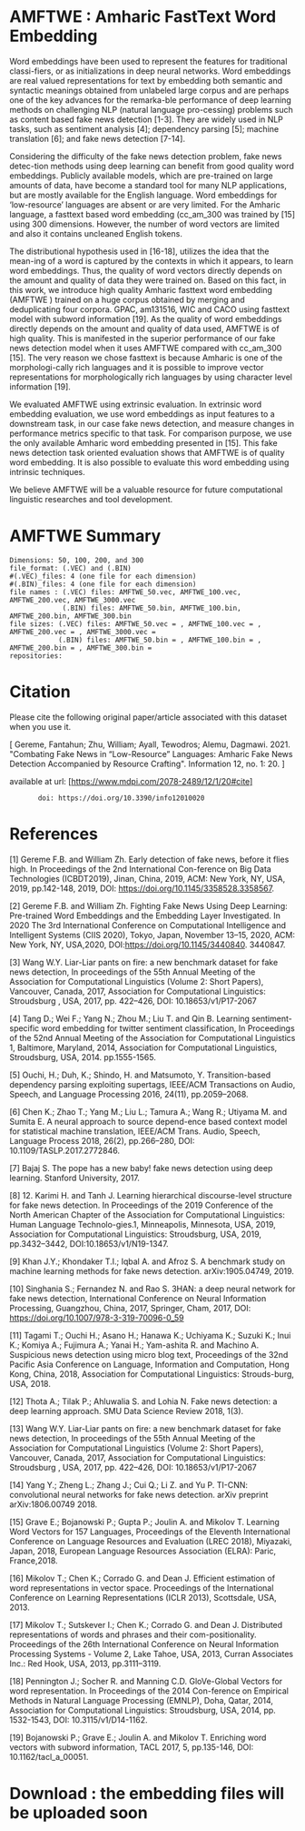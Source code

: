 # AMFTWE : Amharic FastText Word Embedding

Word embeddings have been used to represent the features for traditional classi-fiers, or as initializations in deep neural networks. Word embeddings are real valued representations for text by embedding both semantic and syntactic meanings obtained from unlabeled large corpus and are perhaps one of the key advances for the remarka-ble performance of deep learning methods on challenging NLP (natural language pro-cessing) problems such as content based fake news detection [1-3]. They are widely used in NLP tasks, such as sentiment analysis [4]; dependency parsing [5]; machine translation [6]; and fake news detection [7-14]. 

Considering the difficulty of the fake news detection problem, fake news detec-tion methods using deep learning can benefit from good quality word embeddings. Publicly available models, which are pre-trained on large amounts of data, have become a standard tool for many NLP applications, but are mostly available for the English language. Word embeddings for ‘low-resource’ languages are absent or are very limited. For the Amharic language, a fasttext based word embedding (cc_am_300 was trained by [15] using 300 dimensions. However, the number of word vectors are limited and also it contains uncleaned English tokens. 

The distributional hypothesis used in [16-18], utilizes the idea that the mean-ing of a word is captured by the contexts in which it appears, to learn word embeddings. Thus, the quality of word vectors directly depends on the amount and quality of data they were trained on. Based on this fact, in this work, we introduce high quality Amharic fasttext word embedding (AMFTWE ) trained on a huge corpus obtained by merging and deduplicating four corpora. GPAC, am131516, WIC and CACO using fasttext model with subword information [19]. As the quality of word embeddings directly depends on the amount and quality of data used, AMFTWE is of high quality. This is manifested in the superior performance of our fake news detection model when it uses AMFTWE compared with cc_am_300 [15]. The very reason we chose fasttext is because Amharic is one of the morphologi-cally rich languages and it is possible to improve vector representations for morphologically rich languages by using character level information [19].

We evaluated AMFTWE using extrinsic evaluation. In extrinsic word embedding evaluation, we use word embeddings as input features to a downstream task, in our case fake news detection, and measure changes in performance metrics specific to that task. For comparison purpose, we use the only available Amharic word embedding presented in [15]. This fake news detection task oriented evaluation shows that AMFTWE is of quality word embedding. It is also possible to evaluate this word embedding using intrinsic techniques. 

We believe AMFTWE will be a valuable resource for future computational linguistic researches and tool development. 

# AMFTWE Summary
    Dimensions: 50, 100, 200, and 300
    file_format: (.VEC) and (.BIN)
    #(.VEC)_files: 4 (one file for each dimension)
    #(.BIN)_files: 4 (one file for each dimension)
    file names : (.VEC) files: AMFTWE_50.vec, AMFTWE_100.vec, AMFTWE_200.vec, AMFTWE_3000.vec 
                 (.BIN) files: AMFTWE_50.bin, AMFTWE_100.bin, AMFTWE_200.bin, AMFTWE_300.bin
    file sizes: (.VEC) files: AMFTWE_50.vec = , AMFTWE_100.vec = , AMFTWE_200.vec = , AMFTWE_3000.vec =  
                (.BIN) files: AMFTWE_50.bin = , AMFTWE_100.bin = , AMFTWE_200.bin = , AMFTWE_300.bin = 
    repositories: 
    
# Citation
Please cite the following original paper/article associated with this dataset when you use it.

[ Gereme, Fantahun; Zhu, William; Ayall, Tewodros; Alemu, Dagmawi. 2021. "Combating Fake News in “Low-Resource” Languages: Amharic Fake News Detection Accompanied by Resource Crafting". Information 12, no. 1: 20. ]

available at url: [https://www.mdpi.com/2078-2489/12/1/20#cite]

           doi: https://doi.org/10.3390/info12010020


# References 

[1] Gereme F.B. and William Zh. Early detection of fake news, before it flies high. In Proceedings of the 2nd International Con-ference on Big Data Technologies (ICBDT2019), Jinan, China, 2019, ACM: New York, NY, USA, 2019, pp.142-148, 2019, DOI: https://doi.org/10.1145/3358528.3358567.

[2] Gereme F.B. and William Zh. Fighting Fake News Using Deep Learning: Pre-trained Word Embeddings and the Embedding Layer Investigated. In 2020 The 3rd International Conference on Computational Intelligence and Intelligent Systems (CIIS 2020), Tokyo, Japan, November 13–15, 2020, ACM: New York, NY, USA,2020,  DOI:https://doi.org/10.1145/3440840. 3440847.  

[3] Wang W.Y. Liar-Liar pants on fire: a new benchmark dataset for fake news detection, In proceedings of the 55th Annual Meeting of the Association for Computational Linguistics (Volume 2: Short Papers), Vancouver, Canada, 2017, Association for Computational Linguistics: Stroudsburg , USA, 2017, pp. 422–426, DOI: 10.18653/v1/P17-2067

[4] Tang D.; Wei F.; Yang N.; Zhou M.; Liu T. and Qin B. Learning sentiment-specific word embedding for twitter sentiment classification, In Proceedings of the 52nd Annual Meeting of the Association for Computational Linguistics 1, Baltimore, Maryland, 2014, Association for Computational Linguistics, Stroudsburg, USA, 2014. pp.1555-1565.

[5] Ouchi, H.; Duh, K.; Shindo, H. and Matsumoto, Y. Transition-based dependency parsing exploiting supertags, IEEE/ACM Transactions on Audio, Speech, and Language Processing 2016, 24(11), pp.2059–2068.

[6] Chen K.; Zhao T.; Yang M.; Liu L.; Tamura A.; Wang R.; Utiyama M. and Sumita E. A neural approach to source depend-ence based context model for statistical machine translation, IEEE/ACM Trans. Audio, Speech, Language Process 2018, 26(2), pp.266–280, DOI: 10.1109/TASLP.2017.2772846.

[7] Bajaj S. The pope has a new baby! fake news detection using deep learning. Stanford University, 2017.

[8] 12.	Karimi H. and Tanh J. Learning hierarchical discourse-level structure for fake news detection. In Proceedings of the 2019 Conference of the North American Chapter of the Association for Computational Linguistics: Human Language Technolo-gies.1, Minneapolis, Minnesota, USA, 2019, Association for Computational Linguistics: Stroudsburg, USA, 2019, pp.3432–3442, DOI:10.18653/v1/N19-1347.

[9] Khan J.Y.; Khondaker T.I.; Iqbal A. and Afroz S. A benchmark study on machine learning methods for fake news detection. arXiv:1905.04749, 2019.

[10] Singhania S.; Fernandez N. and Rao S. 3HAN: a deep neural network for fake news detection, International Conference on Neural Information Processing, Guangzhou, China, 2017, Springer, Cham, 2017, DOI: https://doi.org/10.1007/978-3-319-70096-0_59

[11] Tagami T.; Ouchi H.;  Asano H.; Hanawa K.; Uchiyama K.; Suzuki K.; Inui K.; Komiya A.; Fujimura A.; Yanai H.; Yam-ashita R. and Machino A. Suspicious news detection using micro blog text, Proceedings of the 32nd Pacific Asia Conference on Language, Information and Computation, Hong Kong, China, 2018, Association for Computational Linguistics: Strouds-burg, USA, 2018.

[12] Thota A.; Tilak P.; Ahluwalia S. and Lohia N. Fake news detection: a deep learning approach. SMU Data Science Review 2018, 1(3).

[13] Wang W.Y. Liar-Liar pants on fire: a new benchmark dataset for fake news detection, In proceedings of the 55th Annual Meeting of the Association for Computational Linguistics (Volume 2: Short Papers), Vancouver, Canada, 2017, Association for Computational Linguistics: Stroudsburg , USA, 2017, pp. 422–426, DOI: 10.18653/v1/P17-2067

[14] Yang Y.; Zheng L.; Zhang J.; Cui Q.; Li Z. and Yu P. TI-CNN: convolutional neural networks for fake news detection. arXiv preprint arXiv:1806.00749 2018.

[15] Grave E.; Bojanowski P.; Gupta P.; Joulin A. and Mikolov T. Learning Word Vectors for 157 Languages, Proceedings of the Eleventh International Conference on Language Resources and Evaluation (LREC 2018), Miyazaki, Japan, 2018, European Language Resources Association (ELRA): Paric, France,2018.

[16] Mikolov T.; Chen K.; Corrado G. and Dean J. Efficient estimation of word representations in vector space. Proceedings of the International Conference on Learning Representations (ICLR 2013), Scottsdale, USA, 2013.  

[17] Mikolov T.; Sutskever I.; Chen K.; Corrado G. and Dean J. Distributed representations of words and phrases and their com-positionality. Proceedings of the 26th International Conference on Neural Information Processing Systems - Volume 2, Lake Tahoe, USA, 2013, Curran Associates Inc.: Red Hook, USA, 2013, pp.3111–3119.

[18] Pennington J.; Socher R. and Manning C.D. GloVe-Global Vectors for word representation. In Proceedings of the 2014 Con-ference on Empirical Methods in Natural Language Processing (EMNLP), Doha, Qatar, 2014, Association for Computational Linguistics: Stroudsburg, USA, 2014, pp. 1532-1543, DOI: 10.3115/v1/D14-1162.

[19] Bojanowski P.; Grave E.; Joulin A. and Mikolov T. Enriching word vectors with subword information, TACL 2017, 5, pp.135-146, DOI: 10.1162/tacl_a_00051.

# Download : the embedding files will be uploaded soon


